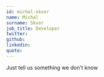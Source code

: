 ```yaml
---
id: michal-skvor
name: Michal
surname: Skvor
job_title: Developer
twitter:
github:
linkedin:
quote:
---
```


Just tell us something we don't know
